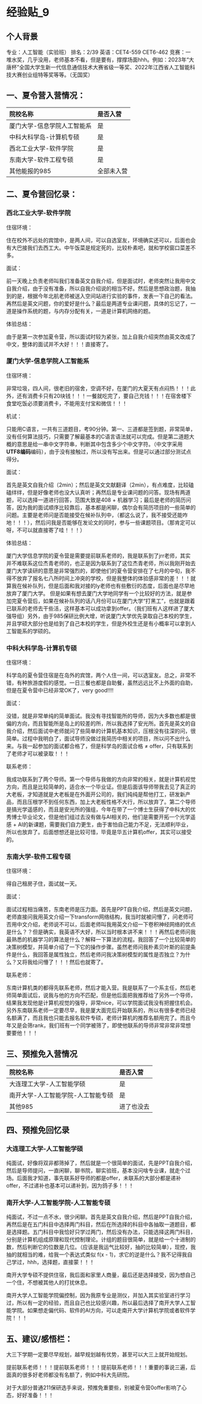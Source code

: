 # 经验贴_9
## 个人背景

专业：人工智能（实验班） 排名：2/39 英语：CET4-559 CET6-462 竞赛：一堆水奖，几乎没用，老师基本不看，但是要有，撑撑场面hhh。例如：2023年“大唐杯”全国大学生新一代信息通信技术大赛省级一等奖、2022年江西省人工智能科技大赛创业组特等奖等等。（无国奖）

## 一、夏令营入营情况：

| 院校名称                    | 是否入营   |
| :-------------------------- | :--------- |
| 厦门大学-信息学院人工智能系 | 是         |
| 中科大科学岛-计算机专硕     | 是         |
| 西北工业大学-软件学院       | 是         |
| 东南大学-软件工程专硕       | 是         |
| 其他能报的985               | 全部未入营 |

## 二、夏令营回忆录：

### 西北工业大学-软件学院

住宿环境：

住在校外不远处的宾馆中，是两人间，可以自选室友，环境确实还可以，后面也会有大巴接我们去西工大。中午饭菜是规定死的，比较朴素吧，就和学校窗口菜差不多。

面试：

前一天晚上负责老师叫我们准备英文自我介绍，但是面试时，老师突然让我用中文自我介绍，由于没有准备，所以自我介绍说的相当不好。然后是思想政治题，我抽到的是，根据今年北航老师被送入空间站进行实验的事件，发表一下自己的看法。再然后是英文问题，你的爱好是什么？最后是两道专业课问题，具体的忘记了，一道是操作系统的题，与内存分配有关，一道是计算机网络的题。

体验总结：

由于是第一次参加夏令营，所以面试时较为紧张，加上自我介绍突然由英文改成了中文，整体的面试并不大好！！！直接寄了。



### 厦门大学-信息学院人工智能系

住宿环境：

非常垃圾，四人间，很老旧的宿舍，空调不好，在厦门的大夏天有点闷热！！！此外，还有消费卡只有20块钱！！！一餐就吃完了，要自己充钱！！！在宿舍楼下食堂吃饭必须要消费卡，不能用支付宝和微信！！！

机试：

只能用C语言，一共有三道题目，考90分钟。第一、三道都是签到题，非常简单，没有任何算法技巧，只需要了解最基本的C语言语法就可以完成。但是第二道题大概的意思是给一串中文字符串，判断其中包含多少个中文字符。（中文字采用**UTF8编码**编码），由于没有接触过，所以没有写出来。但是可以通过部分测试点得分。

面试：

首先是英文自我介绍（2min）；然后是英文文献翻译（2min），有点难度，比较磕磕绊绊，但是好像老师也没大认真听；再然后是专业课问题的问答。现场有两道题，可以选择一道进行回答，范围大致是408 + 机器学习；最后是老师的简历问答，因为我的面试顺序比较靠后，基本都是闲聊，偶尔会有简历项目的一些简单的问题。主要是老师问是否能接受在候补队列中，（都这么说了，我不接受还能咋地！！！），然后问我是否能够在发论文的同时，参与一些课题项目。（那肯定可以呀，不可以就直接寄了哇！！！）

体验总结：

厦门大学信息学院的夏令营是需要提前联系老师的，我是联系到了jrr老师，其实并不难联系这位杰青老师的，也正是因为联系到了这位杰青老师，所以我刚开始去厦门大学读研的意愿是非常强烈的，即使他们的夏令营安排在了七月的中旬，我不得不放弃了报名七八所时间上冲突的学校，但是我整体的体验感非常的差！！！就算我在候补队列，但是后面和我对接的ly老师也有些敷衍的态度，后面也是尽早地放弃了厦门大学。     但是如果有想去厦门大学地同学有一个比较好的方法，就是参加完夏令营后，如果在候补队列的话八月份可以在厦门大学“打黑工”，也就是跟着已联系的老师去干些活，这样基本可以成功拿到offer。（我们班有人这样进了厦大强导组）另外，由于985保研比例大增，听说厦门大学优先录取自己本校的学生，并且学硕大部分也是给到了自己本校的学生，但是外校生还是有小概率可以拿到人工智能系的学硕的。

### 中科大科学岛-计算机专硕

住宿环境：

科学岛的夏令营住宿是在岛外的宾馆，两个人住一间，可以选室友。总之，非常不错，有种旅游度假的感觉。一日三餐也都是自助餐，虽然远远比不上外面的自助，但是在夏令营中已经非常OK了，very good!!!!

面试：

没错，就是非常单纯的简单面试。我没有寻找智能所的导师，因为大多数也都是很偏的方向，而且智能所是岛上的较差的所，所以我选择了安光所。首先是英文的自我介绍，然后面试中老师就问了些简单的计算机基本知识，压根没有往深的问，很简单。过程中我明白了，面试导师没做过我简历中相关的项目，所以问不出什么来。与我一起参加的面试都合格了，但是科学岛的面试合格 ≠ offer，只有联系到了老师才可以被录取！！！

联系老师：

我成功联系到了两个导师。第一个导师与我做的方向非常的相关，就是计算机视觉方向，而且是比较简单的，适合水一个毕业证。但是后面该导师带我去见了真正的大老板，才知道就是大老板是在外面开公司的，我们纯纯是帮他打工，研发新产品，而且压根学不到任何东西，加上大老板性格不大行，所以放弃了。第二个导师是搞光学遥感的，而且是安光所的强组，今年在带了一个博士生获得了中科大的优秀博士毕业论文，但是他们组过去没有做与AI相关的，他们是需要开拓一个光学遥感 + AI的新课题，需要我们自力更生，由于害怕自己能力不足，无法顺利毕业，所以也放弃了。后面想想还是比较可惜，毕竟是华五计算机offer，其实可以接受的。

### 东南大学-软件工程专硕

住宿环境：

得自己租房子住，面试就一天。

面试：

面试过程相当痛苦，东南老师是压力面。首先是PPT自我介绍，然后是英文问题，老师直接问我用英文介绍一下transform网络结构，我当时就被问懵了，问老师可否用中文介绍，老师说不可以，后面老师叫我用英文介绍一下卷积神经网络的优点是什么？？但是确实，我英语不大好，所以当时根本讲不来！！！再然后老师问我最熟悉的机器学习的算法是什么？解释一下算法的流程。我回答了一个比较简单的决策树模型，并简单介绍了一下它的操作步骤。虽然老师问我朴素贝叶斯的前提条件是什么，我回答是属性独立，然后老师问我决策树模型的属性是否独立？为什么？又将我给问懵了！！！然后也就寄了。

联系老师：

东南计算机类的都得先联系老师，然后才能入营。我是联系了一个系主任，然后老师简单面试后，说我与他的方向不匹配，但是他后面把我推荐给了另外一个导师，结果我发现他是计算机视觉的强导，非常nice，可以学院面试我没有把握住机会。另外东南联系老师一定要尽早，我是厦大面完后开始联系的，所以有很多老师已经名额满了，而且我也只能去报名软件专硕，老师计算机的推荐名额用完了。而且今年又是会筛rank，我们班有一个同学被筛了，即使他联系的导师非常非常非常想要要他！！！

## 三、预推免入营情况

| 院校名称                           | 是否入营   |
| :--------------------------------- | :--------- |
| 大连理工大学-人工智能学硕          | 是         |
| 南开大学-人工智能学院-人工智能专硕 | 是         |
| 其他985                            | 进了也没去 |

## 四、预推免回忆录

### 大连理工大学-人工智能学硕

纯面试，好像将双非都筛掉了，然后就是一个很简单的面试，先是PPT自我介绍，然后是导师提问，一直闲聊，聊书院，聊实验班，基本没问啥专业课，就走个过场。后面我才知道，事先联系好导师的都是offer，未联系的大部分都是递补offer，不过递补也基本可以递补到，因为鸽子多！！！

### 南开大学-人工智能学院-人工智能专硕

纯面试，不过一点不水，很少闲聊。首先是英文自我介绍，然后是PPT自我介绍，再然后是在五门科目中选择两门科目，然后在所选择的科目中各抽取一道题目，都是选择题。五门科目中我恰好只学过两门，然后没有办法，只能选择这两门科目，分别是计算机组成原理和现代控制理论。计组的题目很简单，就是给一个十进制的数，然后判断它的位数是几位。（应该是我运气比较好，抽的比较简单），现控，我抽的就相当的难，给我一个表达式类似 f(x - 1)，求它的逆是什么？我不记得我自己学过，hhh，选择题，直接蒙！！！

南开大学专硕不提供住宿，我后面和家里人商量，最后还是选择接受，因为想自己一个住，不想被其他人的打扰休息。

南开大学人工智能学院偏控制，因为我原专业是测仪，并加入其实验室进行学习过，所以有一定的经验，而且自己也比较感兴趣，所以最后选择了南开大学人工智能学院。如果想走偏代码、软件的AI方向，可以走南开大学计算机学院或者软件学院！！！

## 五、建议/感悟栏：

大三下学期一定要尽早规划，越早规划越有优势，甚至可以大三上就开始规划。

提前联系老师！！！提前联系老师！！！提前联系老师！！！重要的事说三遍，后面真的很多好老师都没有名额了，例如中科大先研院。

对于大部分普通211保研选手来说，预推免重要些，别被夏令营0offer影响了心态，好好准备！！！